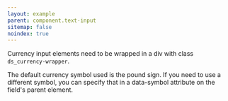 ```yaml
---
layout: example
parent: component.text-input
sitemap: false
noindex: true
---
```


Currency input elements need to be wrapped in a div with class <code>ds_currency-wrapper</code>.

The default currency symbol used is the pound sign. If you need to use a different symbol, you can specify that in a data-symbol attribute on the field's parent element.
